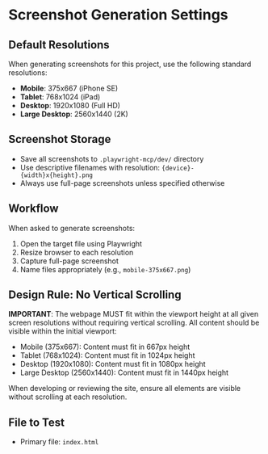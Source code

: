 # Screenshot Generation Settings

## Default Resolutions
When generating screenshots for this project, use the following standard resolutions:

- **Mobile**: 375x667 (iPhone SE)
- **Tablet**: 768x1024 (iPad)
- **Desktop**: 1920x1080 (Full HD)
- **Large Desktop**: 2560x1440 (2K)

## Screenshot Storage
- Save all screenshots to `.playwright-mcp/dev/` directory
- Use descriptive filenames with resolution: `{device}-{width}x{height}.png`
- Always use full-page screenshots unless specified otherwise

## Workflow
When asked to generate screenshots:
1. Open the target file using Playwright
2. Resize browser to each resolution
3. Capture full-page screenshot
4. Name files appropriately (e.g., `mobile-375x667.png`)

## Design Rule: No Vertical Scrolling
**IMPORTANT**: The webpage MUST fit within the viewport height at all given screen resolutions without requiring vertical scrolling. All content should be visible within the initial viewport:

- Mobile (375x667): Content must fit in 667px height
- Tablet (768x1024): Content must fit in 1024px height
- Desktop (1920x1080): Content must fit in 1080px height
- Large Desktop (2560x1440): Content must fit in 1440px height

When developing or reviewing the site, ensure all elements are visible without scrolling at each resolution.

## File to Test
- Primary file: `index.html`
